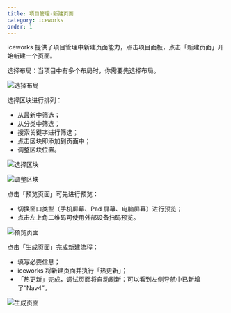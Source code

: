 ```yaml
---
title: 项目管理-新建页面
category: iceworks
order: 1
---
```


iceworks 提供了项目管理中新建页面能力，点击项目面板，点击「新建页面」开始新建一个页面。

选择布局：当项目中有多个布局时，你需要先选择布局。

![选择布局](https://img.alicdn.com/tfs/TB1ZFG9MZfpK1RjSZFOXXa6nFXa-869-576.gif)

选择区块进行排列：

- 从最新中筛选；
- 从分类中筛选；
- 搜索关键字进行筛选；
- 点击区块即添加到页面中；
- 调整区块位置。

![选择区块](https://img.alicdn.com/tfs/TB1KmSMM4naK1RjSZFtXXbC2VXa-871-599.gif)

![调整区块](https://img.alicdn.com/tfs/TB1b0iGM3DqK1RjSZSyXXaxEVXa-868-571.gif)

点击「预览页面」可先进行预览：

- 切换窗口类型（手机屏幕、Pad 屏幕、电脑屏幕）进行预览；
- 点击左上角二维码可使用外部设备扫码预览。

![预览页面](https://img.alicdn.com/tfs/TB1MLyOM4naK1RjSZFtXXbC2VXa-1263-779.gif)

点击「生成页面」完成新建流程：

- 填写必要信息；
- iceworks 将新建页面并执行「热更新」；
- 「热更新」完成，调试页面将自动刷新：可以看到左侧导航中已新增了“Nav4”。

![生成页面](https://img.alicdn.com/tfs/TB1UG1fM3DqK1RjSZSyXXaxEVXa-1425-818.gif)